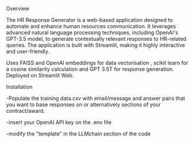 Overview

The HR Response Generator is a web-based application designed to automate and enhance human resources communication. It leverages advanced natural language processing techniques, including OpenAI's GPT-3.5 model, to generate contextually relevant responses to HR-related queries. The application is built with Streamlit, making it highly interactive and user-friendly.

Uses FAISS and OpenAI embeddings for data vectorisation , scikit learn for a cosine similarity calculation and GPT 3.5T for response generation. Deployed on Streamlit Web.

Installation

-Populate the training data.csv with email/message and answer pairs that you want to base responses on or alternatively  sections of your contract/award.

-insert your OpenAI API key on the .env file

-modify the "template" in the LLMchain section of the code
